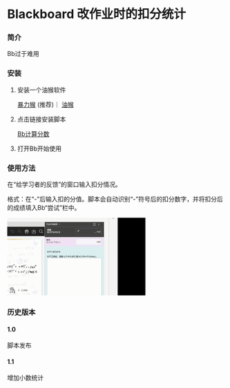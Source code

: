 # Blackboard 改作业时的扣分统计

### 简介
Bb过于难用

### 安装

1. 安装一个油猴软件

   [暴力猴](https://chrome.google.com/webstore/detail/violentmonkey/jinjaccalgkegednnccohejagnlnfdag?hl=zh-CN) (推荐)｜ [油猴](https://chrome.google.com/webstore/detail/tampermonkey/dhdgffkkebhmkfjojejmpbldmpobfkfo?hl=zh-CN)

2. 点击链接安装脚本

   [Bb计算分数](https://greasyfork.org/zh-CN/scripts/462240-bb%E8%AE%A1%E7%AE%97%E5%88%86%E6%95%B0)

3. 打开Bb开始使用

### 使用方法

在“给学习者的反馈”的窗口输入扣分情况。

格式：在“-”后输入扣的分值。脚本会自动识别“-”符号后的扣分数字，并将扣分后的成绩填入Bb“尝试”栏中。

<img src="demo.gif" alt="demo" width="320" />

### 历史版本

#### 1.0

脚本发布

#### 1.1

增加小数统计
